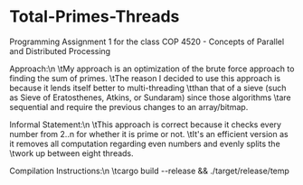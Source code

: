 # Total-Primes-Threads
Programming Assignment 1 for the class COP 4520 - Concepts of Parallel and Distributed Processing

Approach:\n
    \tMy approach is an optimization of the brute force approach to finding the sum of primes.
    \tThe reason I decided to use this approach is because it lends itself better to multi-threading
    \tthan that of a sieve (such as Sieve of Eratosthenes, Atkins, or Sundaram) since those algorithms
    \tare sequential and require the previous changes to an array/bitmap.

Informal Statement:\n
    \tThis approach is correct because it checks every number from 2..n for whether it is prime or not.
    \tIt's an efficient version as it removes all computation regarding even numbers and evenly splits the
    \twork up between eight threads.

Compilation Instructions:\n
    \tcargo build --release && ./target/release/temp
